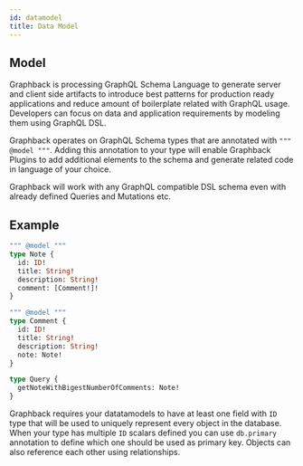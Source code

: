 ```yaml
---
id: datamodel
title: Data Model
---
```


## Model

Graphback is processing GraphQL Schema Language to generate server and client side artifacts to 
introduce best patterns for production ready applications and reduce amount of boilerplate related with GraphQL usage.
Developers can focus on data and application requirements by modeling them using GraphQL DSL.

Graphback operates on GraphQL Schema types that are annotated with `""" @model """`.
Adding this annotation to your type will enable Graphback Plugins to add additional elements to the schema
and generate related code in language of your choice. 

Graphback will work with any GraphQL compatible DSL schema even with already defined Queries and Mutations etc.

## Example

```graphql
""" @model """
type Note {
  id: ID!
  title: String!
  description: String!
  comment: [Comment!]!
}

""" @model """
type Comment {
  id: ID!
  title: String!
  description: String!
  note: Note!
}

type Query {
  getNoteWithBigestNumberOfComments: Note!
}

```

Graphback requires your datatamodels to have at least one field with `ID` type that will be used to uniquely represent every object in the database. 
When your type has multiple `ID` scalars defined you can use `db.primary` annotation to define which one should be used as primary key.
Objects can also reference each other using relationships.